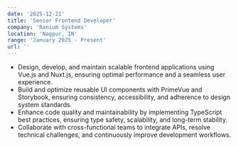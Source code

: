 ```yaml
---
date: '2025-12-21'
title: 'Senior Frontend Developer'
company: 'Ranium Systems'
location: 'Nagpur, IN'
range: 'January 2025 - Present'
url: ''
---
```


- Design, develop, and maintain scalable frontend applications using Vue.js and Nuxt.js, ensuring optimal performance and a seamless user experience.
- Build and optimize reusable UI components with PrimeVue and Storybook, ensuring consistency, accessibility, and adherence to design system standards.
- Enhance code quality and maintainability by implementing TypeScript best practices, ensuring type safety, scalability, and long-term stability.
- Collaborate with cross-functional teams to integrate APIs, resolve technical challenges, and continuously improve development workflows.
